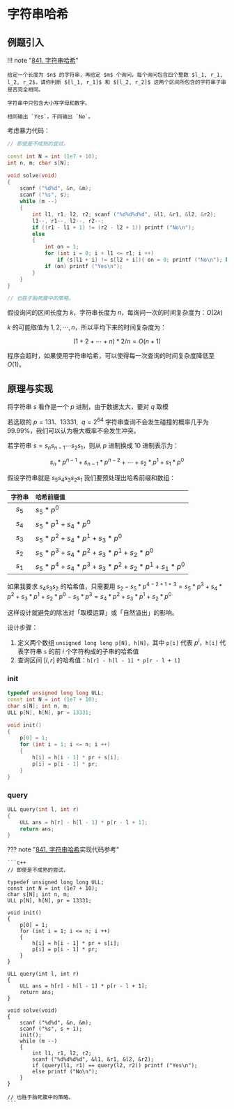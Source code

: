 # 字符串哈希

## 例题引入

!!! note "[841. 字符串哈希](https://www.acwing.com/problem/content/843/)"

    给定一个长度为 $n$ 的字符串，再给定 $m$ 个询问，每个询问包含四个整数 $l_1, r_1, l_2, r_2$，请你判断 $[l_1, r_1]$ 和 $[l_2, r_2]$ 这两个区间所包含的字符串子串是否完全相同。

    字符串中只包含大小写字母和数字。

    相同输出 `Yes`，不同输出 `No`。

考虑暴力代码：

```c++
// 即使是不成熟的尝试，

const int N = int (1e7 + 10);
int n, m; char s[N];

void solve(void)
{
    scanf ("%d%d", &n, &m); 
    scanf ("%s", s);
    while (m --)
    {
        int l1, r1, l2, r2; scanf ("%d%d%d%d", &l1, &r1, &l2, &r2);
        l1--, r1--, l2--, r2--;
        if ((r1 - l1 + 1) != (r2 - l2 + 1)) printf ("No\n");
        else
        {
            int on = 1;
            for (int i = 0; i + l1 <= r1; i ++)
                if (s[l1 + i] != s[l2 + i]){ on = 0; printf ("No\n"); break; }
            if (on) printf ("Yes\n");
        }
    }
}

// 也胜于胎死腹中的策略。
```

假设询问的区间长度为 $k$，字符串长度为 $n$，每询问一次的时间复杂度为：$O(2k)$

$k$ 的可能取值为 $1, 2, \cdots , n$，所以平均下来的时间复杂度为：

$$
(1 + 2 + \cdots + n) * 2 / n = O(n + 1)
$$

程序会超时，如果使用字符串哈希，可以使得每一次查询的时间复杂度降低至 $O(1)$。

## 原理与实现

将字符串 $s$ 看作是一个 $p$ 进制，由于数据太大，要对 $q$ 取模

若选取的 $p = 131、13331,\ \ q = 2^{64}$ 字符串查询不会发生碰撞的概率几乎为 $99.99\%$，我们可以认为极大概率不会发生冲突。

若字符串 $s = s_ns_{n - 1} \cdots s_2s_1$，则从 $p$ 进制换成 $10$ 进制表示为：

$$
s_n*p^{n - 1} + s_{n - 1} * p ^ {n - 2} + \cdots + s_2 * p^1 + s_1 * p^0
$$

假设字符串就是 $s_5s_4s_3s_2s_1$ 我们要预处理出哈希前缀和数组：

|`字符串`|`哈希前缀值`|
|:--:|:--|
|$s_5$|$s_5 * p^0$|
|$s_4$|$s_5 * p^1 + s_4 * p^0$|
|$s_3$|$s_5 * p^2 + s_4 * p^1 + s_3 * p^0$|
|$s_2$|$s_5 * p^3 + s_4 * p^2 + s_3 * p^1 + s_2 * p^0$|
|$s_1$|$s_5 * p^4 + s_4 * p^3 + s_3 * p^2 + s_2 * p^1 + s_1 * p^0$|

如果我要求 $s_4s_3s_2$ 的哈希值，只需要用 $s_2 - s_5 * p^{4 - 2 + 1 = 3} = s_5 * p^3 + s_4 * p^2 + s_3 * p^1 + s_2 * p^0 - s_5 * p^3 = s_4 * p^2 + s_3 * p^1 + s_2 * p^0$

这样设计就避免的除法对「取模运算」或「自然溢出」的影响。

设计步骤：

1. 定义两个数组 `unsigned long long p[N], h[N]`，其中 `p[i]` 代表 $p ^ i$，`h[i]` 代表字符串 `s` 的前 $i$ 个字符构成的子串的哈希值
2. 查询区间 $[l, r]$ 的哈希值：`h[r] - h[l - 1] * p[r - l + 1]`

### init

```c++
typedef unsigned long long ULL;
const int N = int (1e7 + 10);
char s[N]; int n, m;
ULL p[N], h[N], pr = 13331;

void init()
{
    p[0] = 1;
    for (int i = 1; i <= n; i ++)
    {
        h[i] = h[i - 1] * pr + s[i];
        p[i] = p[i - 1] * pr;
    }
}
```

### query

```c++
ULL query(int l, int r)
{
    ULL ans = h[r] - h[l - 1] * p[r - l + 1];
    return ans;
}
```

??? note "[841. 字符串哈希](https://www.acwing.com/problem/content/843/)实现代码参考"

    ```c++
    // 即使是不成熟的尝试，

    typedef unsigned long long ULL;
    const int N = int (1e7 + 10);
    char s[N]; int n, m;
    ULL p[N], h[N], pr = 13331;

    void init()
    {
        p[0] = 1;
        for (int i = 1; i <= n; i ++)
        {
            h[i] = h[i - 1] * pr + s[i];
            p[i] = p[i - 1] * pr;
        }
    }

    ULL query(int l, int r)
    {
        ULL ans = h[r] - h[l - 1] * p[r - l + 1];
        return ans;
    }

    void solve(void)
    {
        scanf ("%d%d", &n, &m);
        scanf ("%s", s + 1);
        init();
        while (m --)
        {
            int l1, r1, l2, r2; 
            scanf ("%d%d%d%d", &l1, &r1, &l2, &r2);
            if (query(l1, r1) == query(l2, r2)) printf ("Yes\n");
            else printf ("No\n");
        }
    }

    // 也胜于胎死腹中的策略。
    ```
